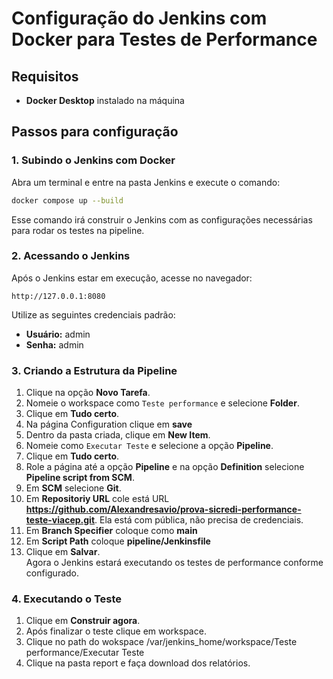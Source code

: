 # Configuração do Jenkins com Docker para Testes de Performance

## Requisitos
- **Docker Desktop** instalado na máquina

## Passos para configuração

### 1. Subindo o Jenkins com Docker
Abra um terminal e entre na pasta Jenkins e execute o comando:
```sh
docker compose up --build
```
Esse comando irá construir o Jenkins com as configurações necessárias para rodar os testes na pipeline.

### 2. Acessando o Jenkins
Após o Jenkins estar em execução, acesse no navegador:
```
http://127.0.0.1:8080
```

Utilize as seguintes credenciais padrão:
- **Usuário:** admin
- **Senha:** admin

### 3. Criando a Estrutura da Pipeline
1. Clique na opção **Novo Tarefa**.
2. Nomeie o workspace como `Teste performance` e selecione **Folder**.
3. Clique em **Tudo certo**.
4. Na página Configuration clique em **save**
5. Dentro da pasta criada, clique em **New Item**.
6. Nomeie como `Executar Teste` e selecione a opção **Pipeline**.
7. Clique em **Tudo certo**.
8. Role a página até a opção **Pipeline** e na opção **Definition** selecione **Pipeline script from SCM**.
9. Em **SCM** selecione **Git**.
10. Em **Repositoriy URL** cole está URL **https://github.com/Alexandresavio/prova-sicredi-performance-teste-viacep.git**. Ela está com pública, não precisa de credenciais.
11. Em **Branch Specifier** coloque como **main**
12. Em **Script Path** coloque **pipeline/Jenkinsfile**
13. Clique em **Salvar**.    
Agora o Jenkins estará executando os testes de performance conforme configurado. 

### 4. Executando o Teste
1. Clique em **Construir agora**.
2. Após finalizar o teste clique em workspace.
3. Clique no path do wokspace /var/jenkins_home/workspace/Teste performance/Executar Teste
4. Clique na pasta report e faça download dos relatórios.

